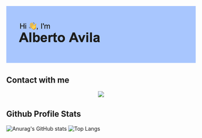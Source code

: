 
![Logo](https://github.com/datalbert/datalbert/blob/main/header.png)

## Contact with me

<p align="center">
  <a href="mailto:albertoaf0520@gmail.com">
    <img src="https://skillicons.dev/icons?i=gmail" />
  </a>
</p>

## Github Profile Stats
![Anurag's GitHub stats](https://github-readme-stats.vercel.app/api?username=datalbert&show_icons=true&theme=transparent)
![Top Langs](https://github-readme-stats.vercel.app/api/top-langs/?username=datalbert&hide_progress=false)

